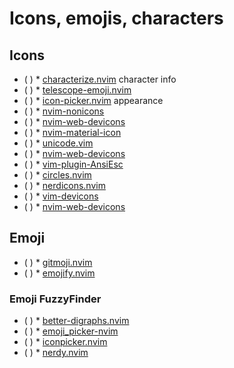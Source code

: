 # Icons, emojis, characters
## Icons
* ( )
            * [characterize.nvim](https://github.com/delphinus/characterize.nvim) character info
* ( )
            * [telescope-emoji.nvim](https://github.com/xiyaowong/telescope-emoji.nvim)
* ( )
            * [icon-picker.nvim](https://github.com/ziontee113/icon-picker.nvim) appearance
* ( )
            * [nvim-nonicons](https://github.com/yamatsum/nvim-nonicons)
* ( )
            * [nvim-web-devicons](https://github.com/nvim-tree/nvim-web-devicons)
* ( )
            * [nvim-material-icon](https://github.com/DaikyXendo/nvim-material-icon)
* ( )
            * [unicode.vim](https://github.com/chrisbra/unicode.vim)
* ( )
            * [nvim-web-devicons](https://github.com/kyazdani42/nvim-web-devicons)
* ( )
            * [vim-plugin-AnsiEsc](https://github.com/powerman/vim-plugin-AnsiEsc)
* ( )
            * [circles.nvim](https://github.com/projekt0n/circles.nvim) 
* ( )
            * [nerdicons.nvim](https://github.com/nvimdev/nerdicons.nvim) 
* ( )
            * [vim-devicons](https://github.com/ryanoasis/vim-devicons) 
* ( )
            * [nvim-web-devicons ](https://github.com/nvim-tree/nvim-web-devicons )
## Emoji
* ( )
            * [gitmoji.nvim](https://github.com/Dynge/gitmoji.nvim)
* ( )
            * [emojify.nvim](https://github.com/ronisbr/emojify.nvim)
### Emoji FuzzyFinder
* ( )
            * [better-digraphs.nvim](https://github.com/protex/better-digraphs.nvim)
* ( )
            * [emoji_picker-nvim](https://github.com/WilsonOh/emoji_picker-nvim)
* ( )
            * [iconpicker.nvim](https://github.com/mrjones2014/iconpicker.nvim)
* ( )
            * [nerdy.nvim](https://github.com/2KAbhishek/nerdy.nvim)

